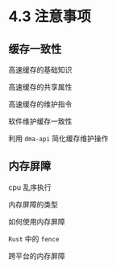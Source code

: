 # 4.3 注意事项

## 缓存一致性

高速缓存的基础知识

高速缓存的共享属性

高速缓存的维护指令

软件维护缓存一致性

利用 `dma-api` 简化缓存维护操作

## 内存屏障

cpu 乱序执行

内存屏障的类型

如何使用内存屏障

`Rust` 中的 `fence`

跨平台的内存屏障
